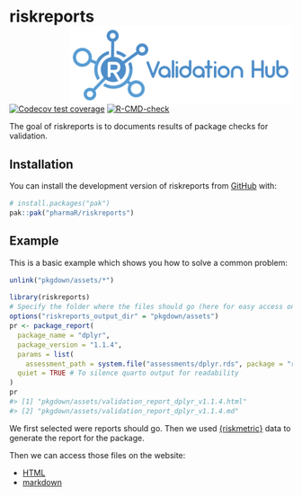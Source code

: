 
<!-- README.md is generated from README.Rmd. Please edit that file -->

# riskreports <a href="https://pharmar.github.io/riskreports/"><img src="man/figures/logo.svg" align="right" height="139" alt="riskreports website" /></a>

<!-- badges: start -->

[![Codecov test
coverage](https://codecov.io/gh/pharmaR/riskreports/graph/badge.svg)](https://app.codecov.io/gh/pharmaR/riskreports)
[![R-CMD-check](https://github.com/pharmaR/riskreports/actions/workflows/R-CMD-check.yaml/badge.svg)](https://github.com/pharmaR/riskreports/actions/workflows/R-CMD-check.yaml)
<!-- badges: end -->

The goal of riskreports is to documents results of package checks for
validation.

## Installation

You can install the development version of riskreports from
[GitHub](https://github.com/) with:

``` r
# install.packages("pak")
pak::pak("pharmaR/riskreports")
```

## Example

This is a basic example which shows you how to solve a common problem:

``` r
unlink("pkgdown/assets/*")
```

``` r
library(riskreports)
# Specify the folder where the files should go (here for easy access on the website)
options("riskreports_output_dir" = "pkgdown/assets")
pr <- package_report(
  package_name = "dplyr",
  package_version = "1.1.4",
  params = list(
    assessment_path = system.file("assessments/dplyr.rds", package = "riskreports")),
  quiet = TRUE # To silence quarto output for readability
)
pr
#> [1] "pkgdown/assets/validation_report_dplyr_v1.1.4.html"
#> [2] "pkgdown/assets/validation_report_dplyr_v1.1.4.md"
```

We first selected were reports should go. Then we used
[{riskmetric}](https://cran.r-project.org/package=riskmetric) data to
generate the report for the package.

Then we can access those files on the website:

- [HTML](https://pharmar.github.io/riskreports/validation_report_dplyr_v1.1.4.html)
- [markdown](https://pharmar.github.io/riskreports/validation_report_dplyr_v1.1.4.md)
